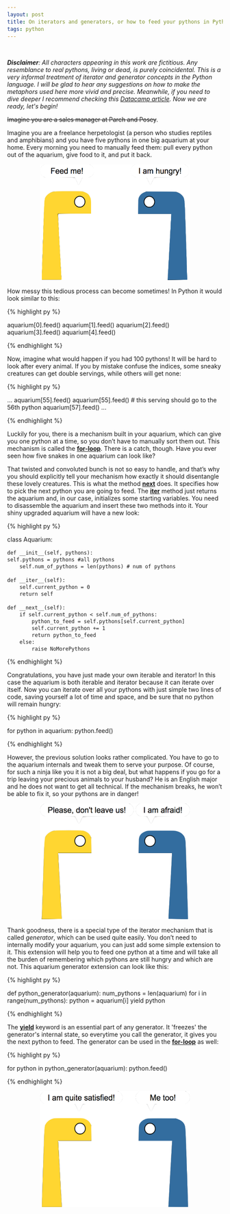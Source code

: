 ```yaml
---
layout: post
title: On iterators and generators, or how to feed your pythons in Python
tags: python
---
```

&nbsp;

<em>**Disclaimer**: All characters appearing in this work are fictitious. Any resemblance to real pythons, living or dead, is purely coincidental. This is a very informal treatment of iterator and generator concepts in the Python language. I will be glad to hear any suggestions on how to make the metaphors used here more vivid and precise. Meanwhile, if you need to dive deeper I recommend checking this [Datacamp article](https://www.datacamp.com/community/tutorials/python-iterator-tutorial). Now we are ready, let's begin! </em>

<del>Imagine you are a sales manager at Parch and Posey</del>.

Imagine you are a freelance herpetologist (a person who studies reptiles and amphibians) and you have five pythons in one big aquarium at your home. Every morning you need to manually feed them: pull every python out of the aquarium, give food to it, and put it back.

<p align="center">
<img src="/images/both_1.png" height="270" width="350">
</p>

How messy this tedious process can become sometimes! In Python it would look similar to this:

{% highlight py %}

aquarium[0].feed()
aquarium[1].feed()
aquarium[2].feed()
aquarium[3].feed()
aquarium[4].feed()

{% endhighlight %}

Now, imagine what would happen if you had 100 pythons! It will be hard to look after every animal. If you by mistake confuse the indices, some sneaky creatures can get double servings, while others will get none:

{% highlight py %}

...
aquarium[55].feed()
aquarium[55].feed() # this serving should go to the 56th python
aquarium[57].feed()
...

{% endhighlight %}


Luckily for you, there is a mechanism built in your aquarium, which can give you one python at a time, so you don’t have to manually sort them out. This mechanism is called the <ins>**for-loop**</ins>. There is a catch, though. Have you ever seen how five snakes in one aquarium can look like?

That twisted and convoluted bunch is not so easy to handle, and that’s why you should explicitly tell your mechanism how exactly it should disentangle these lovely creatures. This is what the method <ins>**next**</ins> does. It specifies how to pick the next python you are going to feed. The <ins>**iter**</ins> method just returns the aquarium and, in our case, initializes some starting variables. You need to disassemble the aquarium and insert these two methods into it. Your shiny upgraded aquarium will have a new look:


{% highlight py %}

class Aquarium:

    def __init__(self, pythons):
	self.pythons = pythons #all pythons
        self.num_of_pythons = len(pythons) # num of pythons

    def __iter__(self):
        self.current_python = 0
        return self

    def __next__(self):
        if self.current_python < self.num_of_pythons:
            python_to_feed = self.pythons[self.current_python]
            self.current_python += 1
            return python_to_feed
        else:
            raise NoMorePythons

{% endhighlight %}


Congratulations, you have just made your own iterable and iterator! In this case the aquarium is both iterable and iterator because it can iterate over itself. Now you can iterate over all your pythons with just simple two lines of code, saving yourself a lot of time and space, and be sure that no python will remain hungry:

{% highlight py %}

for python in aquarium:
	python.feed()

{% endhighlight %}

However, the previous solution looks rather complicated. You have to go to the aquarium internals and tweak them to serve your purpose. Of course, for such a ninja like you it is not a big deal, but what happens if you go for a trip leaving your precious animals to your husband? He is an English major and he does not want to get all technical. If the mechanism breaks, he won’t be able to fix it, so your pythons are in danger!

<p align="center">
<img src="/images/both_2.png" height="270" width="350">
</p>

Thank goodness, there is a special type of the iterator mechanism that is called <em>generator</em>, which can be used quite easily. You don’t need to internally modify your aquarium, you can just add some simple extension to it. This extension will help you to feed one python at a time and will take all the burden of remembering which pythons are still hungry and which are not. This aquarium generator extension can look like this:

{% highlight py %}

def python_generator(aquarium):
    num_pythons = len(aquarium)
    for i in range(num_pythons):
        python = aquarium[i]
	yield python

{% endhighlight %}


The <ins>**yield**</ins> keyword is an essential part of any generator. It 'freezes' the generator's internal state, so everytime you call the generator, it gives you the next python to feed. The generator can be used in the <ins>**for-loop**</ins> as well:

{% highlight py %}

for python in python_generator(aquarium):
	python.feed()

{% endhighlight %}


<p align="center">
<img src="/images/both_3.png" height="270" width="350">
</p>
